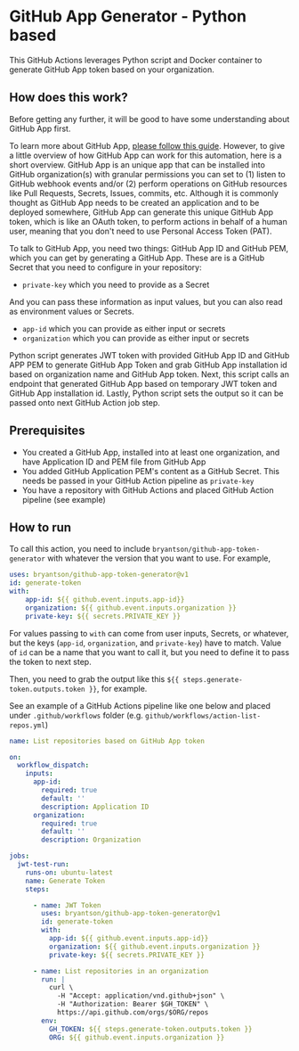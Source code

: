 # GitHub App Generator - Python based

This GitHub Actions leverages Python script and Docker container to generate GitHub App token based on your organization.

## How does this work?

Before getting any further, it will be good to have some understanding about GitHub App first.

To learn more about GitHub App, [please follow this guide](https://docs.github.com/en/enterprise-cloud@latest/developers/apps/getting-started-with-apps/about-apps). However, to give a little overview of how GitHub App can work for this automation, here is a short overview. GitHub App is an unique app that can be installed into GitHub organization(s) with granular permissions you can set to (1) listen to GitHub webhook events and/or (2) perform operations on GitHub resources like Pull Requests, Secrets, Issues, commits, etc. Although it is commonly thought as GitHub App needs to be created an application and to be deployed somewhere, GitHub App can generate this unique GitHub App token, which is like an OAuth token, to perform actions in behalf of a human user, meaning that you don't need to use Personal Access Token (PAT).

To talk to GitHub App, you need two things: GitHub App ID and GitHub PEM, which you can get by generating a GitHub App. These are is a GitHub Secret that you need to configure in your repository:

- `private-key` which you need to provide as a Secret

And you can pass these information as input values, but you can also read as environment values or Secrets.

- `app-id` which you can provide as either input or secrets
- `organization` which you can provide as either input or secrets

Python script generates JWT token with provided GitHub App ID and GitHub APP PEM to generate GitHub App Token and grab GitHub App installation id based on organization name and GitHub App token. Next, this script calls an endpoint that generated GitHub App based on temporary JWT token and GitHub App installation id. Lastly, Python script sets the output so it can be passed onto next GitHub Action job step.

## Prerequisites

- You created a GitHub App, installed into at least one organization, and have Application ID and PEM file from GitHub App
- You added GitHub Application PEM's content as a GitHub Secret. This needs be passed in your GitHub Action pipeline as `private-key`
- You have a repository with GitHub Actions and placed GitHub Action pipeline (see example)

## How to run

To call this action, you need to include `bryantson/github-app-token-generator` with whatever the version that you want to use. For example,

```yaml
uses: bryantson/github-app-token-generator@v1
id: generate-token
with:
    app-id: ${{ github.event.inputs.app-id}}
    organization: ${{ github.event.inputs.organization }}
    private-key: ${{ secrets.PRIVATE_KEY }}
```

For values passing to `with` can come from user inputs, Secrets, or whatever, but the keys (`app-id`, `organization`, and `private-key`) have to match. Value of `id` can be a name that you want to call it, but you need to define it to pass the token to next step.

Then, you need to grab the output like this `${{ steps.generate-token.outputs.token }}`, for example.

See an example of a GitHub Actions pipeline like one below and placed under `.github/workflows` folder (e.g. `github/workflows/action-list-repos.yml`)

```yaml
name: List repositories based on GitHub App token

on:
  workflow_dispatch:
    inputs:
      app-id:
        required: true
        default: ''
        description: Application ID
      organization:
        required: true
        default: ''
        description: Organization

jobs:
  jwt-test-run:
    runs-on: ubuntu-latest
    name: Generate Token
    steps:

      - name: JWT Token
        uses: bryantson/github-app-token-generator@v1
        id: generate-token
        with:
          app-id: ${{ github.event.inputs.app-id}}
          organization: ${{ github.event.inputs.organization }}
          private-key: ${{ secrets.PRIVATE_KEY }}

      - name: List repositories in an organization
        run: |
          curl \
            -H "Accept: application/vnd.github+json" \
            -H "Authorization: Bearer $GH_TOKEN" \
            https://api.github.com/orgs/$ORG/repos
        env:
          GH_TOKEN: ${{ steps.generate-token.outputs.token }}
          ORG: ${{ github.event.inputs.organization }}
```

